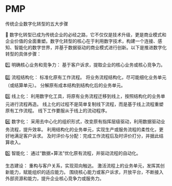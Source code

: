 # PMP

传统企业数字化转型的五大步骤

🌟 数字化转型已成为传统企业的必经之路，它不仅仅是技术升级，更是商业模式和企业价值的全面重塑。数字化转型的核心在于利用数字技术，构建一个连接、感知、智能化的数字世界，并基于数据驱动的商业模式进行创新。以下是推进数字化转型的具体步骤：

1️⃣ 明确核心业务和竞争力：
基于客户诉求，提取企业的核心业务或核心竞争力。

2️⃣ 流程结构化：
标准化原有工作流程。
将业务流程结构化，尽可能细化业务单元（或结算单元）。
分解原有成本结构到结构化后的业务单元。

3️⃣ 线上化：
利用数字化工具，将原有业务流程迁移到线上，按照结构化的业务单元进行流程再造。
线上化的过程不是简单复制线下流程，而是基于线上流程重塑原有工作流程。
线下工作要服从于线上的流动程序。

4️⃣ 数字化：
采用去中心化的组织形式，改变原有指挥层级驱动，利用数据驱动业务流程，提升效率。
利用结构化的业务单元，实现生产或服务流程的柔性化，更好地满足客户诉求。
及时评价与分配：完成工作流程后及时评价打分，并据此结算收入。

5️⃣ 智能化：
通过“数据+算法”优化原有流程，并驱动流程的自动化。

生态建设：
重构与客户关系，实现双向触达。
激活流程上的业务单元，发挥其创新能力，赋能组织的适应能力。
围绕核心能力或客户诉求，开放平台，不断接入外部资源和能力，提升企业核心竞争力或服务力。
